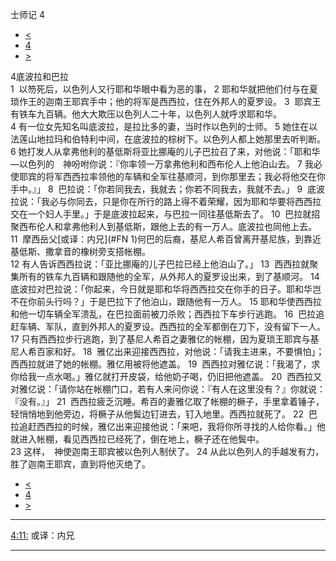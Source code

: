 ﻿





 士师记 4




* [<](bible/JDG03.md)
* [4](bible/JDG.md)
* [>](bible/JDG05.md)



 
4底波拉和巴拉  
1  以笏死后，以色列人又行耶和华眼中看为恶的事， 
2 耶和华就把他们付与在夏琐作王的迦南王耶宾手中；他的将军是西西拉，住在外邦人的夏罗设。 
3  耶宾王有铁车九百辆。他大大欺压以色列人二十年，以色列人就呼求耶和华。  
4 有一位女先知名叫底波拉，是拉比多的妻，当时作以色列的士师。 
5 她住在以法莲山地拉玛和伯特利中间，在底波拉的棕树下。以色列人都上她那里去听判断。 
6 她打发人从拿弗他利的基低斯将亚比挪庵的儿子巴拉召了来，对他说：「耶和华—以色列的　神吩咐你说：『你率领一万拿弗他利和西布伦人上他泊山去。 
7 我必使耶宾的将军西西拉率领他的车辆和全军往基顺河，到你那里去；我必将他交在你手中。』」 
8  巴拉说：「你若同我去，我就去；你若不同我去，我就不去。」 
9  底波拉说：「我必与你同去，只是你在所行的路上得不着荣耀，因为耶和华要将西西拉交在一个妇人手里。」于是底波拉起来，与巴拉一同往基低斯去了。 
10  巴拉就招聚西布伦人和拿弗他利人到基低斯，跟他上去的有一万人。底波拉也同他上去。  
11  摩西岳父[或译：内兄](#FN
1)何巴的后裔，基尼人希百曾离开基尼族，到靠近基低斯、撒拿音的橡树旁支搭帐棚。  
12 有人告诉西西拉说：「亚比挪庵的儿子巴拉已经上他泊山了。」 
13  西西拉就聚集所有的铁车九百辆和跟随他的全军，从外邦人的夏罗设出来，到了基顺河。 
14  底波拉对巴拉说：「你起来，今日就是耶和华将西西拉交在你手的日子。耶和华岂不在你前头行吗？」于是巴拉下了他泊山，跟随他有一万人。 
15 耶和华使西西拉和他一切车辆全军溃乱，在巴拉面前被刀杀败；西西拉下车步行逃跑。 
16  巴拉追赶车辆、军队，直到外邦人的夏罗设。西西拉的全军都倒在刀下，没有留下一人。  
17 只有西西拉步行逃跑，到了基尼人希百之妻雅亿的帐棚，因为夏琐王耶宾与基尼人希百家和好。 
18  雅亿出来迎接西西拉，对他说：「请我主进来，不要惧怕」；西西拉就进了她的帐棚。雅亿用被将他遮盖。 
19  西西拉对雅亿说：「我渴了，求你给我一点水喝。」雅亿就打开皮袋，给他奶子喝，仍旧把他遮盖。 
20  西西拉又对雅亿说：「请你站在帐棚门口，若有人来问你说：『有人在这里没有？』你就说：『没有。』」 
21  西西拉疲乏沉睡。希百的妻雅亿取了帐棚的橛子，手里拿着锤子，轻悄悄地到他旁边，将橛子从他鬓边钉进去，钉入地里。西西拉就死了。 
22  巴拉追赶西西拉的时候，雅亿出来迎接他说：「来吧，我将你所寻找的人给你看。」他就进入帐棚，看见西西拉已经死了，倒在地上，橛子还在他鬓中。  
23 这样，　神使迦南王耶宾被以色列人制伏了。 
24 从此以色列人的手越发有力，胜了迦南王耶宾，直到将他灭绝了。 
* [<](bible/JDG03.md)
* [4](bible/JDG.md)
* [>](bible/JDG05.md)





---


[4:11:](#V11)
或译：内兄




---









